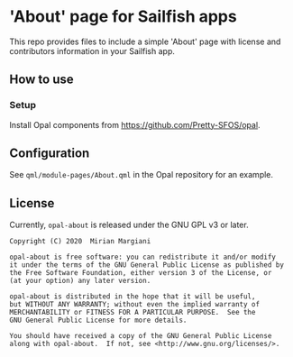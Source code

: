 # 'About' page for Sailfish apps

This repo provides files to include a simple 'About' page with license and
contributors information in your Sailfish app.

## How to use

### Setup

Install Opal components from https://github.com/Pretty-SFOS/opal.

## Configuration

See `qml/module-pages/About.qml` in the Opal repository for an example.

## License

Currently, `opal-about` is released under the GNU GPL v3 or later.

```
Copyright (C) 2020  Mirian Margiani

opal-about is free software: you can redistribute it and/or modify
it under the terms of the GNU General Public License as published by
the Free Software Foundation, either version 3 of the License, or
(at your option) any later version.

opal-about is distributed in the hope that it will be useful,
but WITHOUT ANY WARRANTY; without even the implied warranty of
MERCHANTABILITY or FITNESS FOR A PARTICULAR PURPOSE.  See the
GNU General Public License for more details.

You should have received a copy of the GNU General Public License
along with opal-about.  If not, see <http://www.gnu.org/licenses/>.
```
